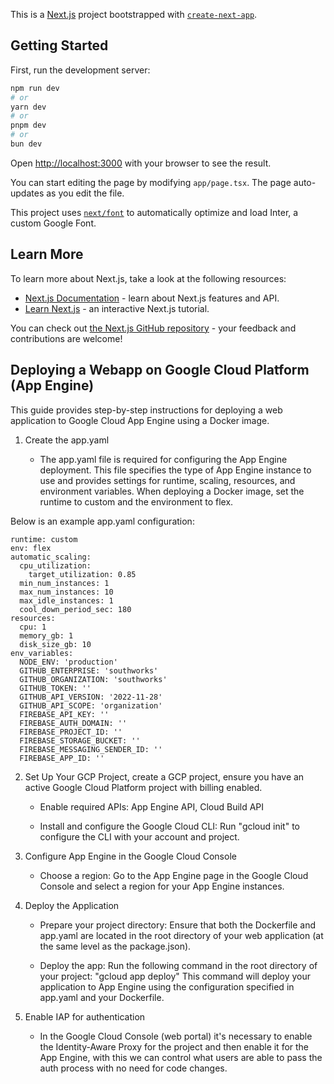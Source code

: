 This is a [Next.js](https://nextjs.org/) project bootstrapped with [`create-next-app`](https://github.com/vercel/next.js/tree/canary/packages/create-next-app).

## Getting Started

First, run the development server:

```bash
npm run dev
# or
yarn dev
# or
pnpm dev
# or
bun dev
```

Open [http://localhost:3000](http://localhost:3000) with your browser to see the result.

You can start editing the page by modifying `app/page.tsx`. The page auto-updates as you edit the file.

This project uses [`next/font`](https://nextjs.org/docs/basic-features/font-optimization) to automatically optimize and load Inter, a custom Google Font.

## Learn More

To learn more about Next.js, take a look at the following resources:

- [Next.js Documentation](https://nextjs.org/docs) - learn about Next.js features and API.
- [Learn Next.js](https://nextjs.org/learn) - an interactive Next.js tutorial.

You can check out [the Next.js GitHub repository](https://github.com/vercel/next.js/) - your feedback and contributions are welcome!

## Deploying a Webapp on Google Cloud Platform (App Engine)

This guide provides step-by-step instructions for deploying a web application to Google Cloud App Engine using a Docker image.

1. Create the app.yaml 

    * The app.yaml file is required for configuring the App Engine deployment. This file specifies the type of App Engine instance to use and provides settings for runtime, scaling, resources, and environment variables. When deploying a Docker image, set the runtime to custom and the environment to flex.

Below is an example app.yaml configuration:
```
runtime: custom
env: flex
automatic_scaling:
  cpu_utilization:
    target_utilization: 0.85
  min_num_instances: 1
  max_num_instances: 10
  max_idle_instances: 1
  cool_down_period_sec: 180
resources:
  cpu: 1
  memory_gb: 1
  disk_size_gb: 10
env_variables:
  NODE_ENV: 'production'
  GITHUB_ENTERPRISE: 'southworks'
  GITHUB_ORGANIZATION: 'southworks'
  GITHUB_TOKEN: ''
  GITHUB_API_VERSION: '2022-11-28'
  GITHUB_API_SCOPE: 'organization'
  FIREBASE_API_KEY: ''
  FIREBASE_AUTH_DOMAIN: ''
  FIREBASE_PROJECT_ID: ''
  FIREBASE_STORAGE_BUCKET: ''
  FIREBASE_MESSAGING_SENDER_ID: ''
  FIREBASE_APP_ID: ''
```
2. Set Up Your GCP Project, create a GCP project, ensure you have an active Google Cloud Platform project with billing enabled.

    * Enable required APIs: App Engine API, Cloud Build API

    * Install and configure the Google Cloud CLI: Run "gcloud init" to configure the CLI with your account and project.

3. Configure App Engine in the Google Cloud Console

    * Choose a region: Go to the App Engine page in the Google Cloud Console and select a region for your App Engine instances.

4. Deploy the Application

    * Prepare your project directory: Ensure that both the Dockerfile and app.yaml are located in the root directory of your web application (at the same level as the package.json).

    * Deploy the app: Run the following command in the root directory of your project: "gcloud app deploy" This command will deploy your application to App Engine using the configuration specified in app.yaml and your Dockerfile.

5. Enable IAP for authentication
    * In the Google Cloud Console (web portal) it's necessary to enable the Identity-Aware Proxy for the project and then enable it for the App Engine, with this we can control what users are able to pass the auth process with no need for code changes.
